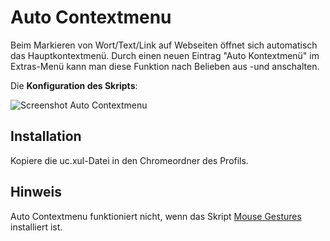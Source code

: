 # Auto Contextmenu
Beim Markieren von Wort/Text/Link auf Webseiten öffnet sich automatisch das Hauptkontextmenü. Durch einen neuen Eintrag 
"Auto Kontextmenü" im Extras-Menü kann man diese Funktion nach Belieben aus -und anschalten.

Die **Konfiguration des Skripts**:

![Screenshot Auto Contextmenu](https://github.com/ardiman/userChrome.js/raw/master/autocontextmenu/scr_autocontextmenu.png)

## Installation
Kopiere die uc.xul-Datei in den Chromeordner des Profils.

## Hinweis
Auto Contextmenu funktioniert nicht, wenn das Skript [Mouse Gestures](https://github.com/ardiman/userChrome.js/tree/master/mousegestures) installiert ist.